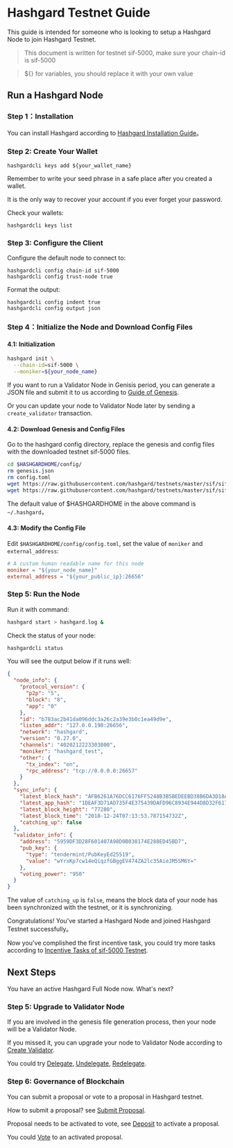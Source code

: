 # Hashgard Testnet Guide

This guide is intended for someone who is looking to setup a Hashgard Node to join Hashgard Testnet.

> This document is written for testnet sif-5000, make sure your chain-id is sif-5000

> \${} for variables, you should replace it with your own value

## Run a Hashgard Node

### Step 1：Installation

You can install Hashgard according to [Hashgard Installation Guide](installation.md)。

### Step 2: Create Your Wallet

```
hashgardcli keys add ${your_wallet_name}
```

Remember to write your seed phrase in a safe place after you created a wallet.

It is the only way to recover your account if you ever forget your password.

Check your wallets:

```
hashgardcli keys list
```

### Step 3: Configure the Client

Configure the default node to connect to:

```
hashgardcli config chain-id sif-5000
hashgardcli config trust-node true
```

Format the output:

```
hashgardcli config indent true
hashgardcli config output json
```

### Step 4：Initialize the Node and Download Config Files

#### 4.1: Initialization

```bash
hashgard init \
  --chain-id=sif-5000 \
  --moniker=${your_node_name}
```

If you want to run a Validator Node in Genisis period,
you can generate a JSON file and submit it to us according to [Guide of Genesis](../docs/genesis.md).

Or you can update your node to Validator Node later by sending a `create_validator` transaction.

#### 4.2: Download Genesis and Config Files

Go to the hashgard config directory, replace the genesis and config files with the downloaded testnet sif-5000 files.

```bash
cd $HASHGARDHOME/config/
rm genesis.json
rm config.toml
wget https://raw.githubusercontent.com/hashgard/testnets/master/sif/sif-5000/config/config.toml
wget https://raw.githubusercontent.com/hashgard/testnets/master/sif/sif-5000/config/genesis.json
```

The default value of \$HASHGARDHOME in the above command is `~/.hashgard`，

#### 4.3: Modify the Config File

Edit `$HASHGARDHOME/config/config.toml`, set the value of `moniker` and `external_address`:

```toml
# A custom human readable name for this node
moniker = "${your_node_name}"
external_address = "${your_public_ip}:26656"
```

### Step 5: Run the Node

Run it with command:

```bash
hashgard start > hashgard.log &
```

Check the status of your node:

```bash
hashgardcli status
```

You will see the output below if it runs well:

```json
{
  "node_info": {
    "protocol_version": {
      "p2p": "5",
      "block": "8",
      "app": "0"
    },
    "id": "b783ac2b41da096ddc3a26c2a39e3b0c1ea49d9e",
    "listen_addr": "127.0.0.190:26656",
    "network": "hashgard",
    "version": "0.27.0",
    "channels": "4020212223303800",
    "moniker": "hashgard_test",
    "other": {
      "tx_index": "on",
      "rpc_address": "tcp://0.0.0.0:26657"
    }
  },
  "sync_info": {
    "latest_block_hash": "AFB6261A76DCC6176FF5248B3B5BEDEEBD38B6DA3D18AD21ADD4054AEDEED016",
    "latest_app_hash": "1DEAF3D71AD735F4E375439DAFD96C8934E944D8D32F6179F55C5470E219D132",
    "latest_block_height": "77280",
    "latest_block_time": "2018-12-24T07:13:53.787154732Z",
    "catching_up": false
  },
  "validator_info": {
    "address": "5959DF3D28F601407A98D0B038174E288ED45BD7",
    "pub_key": {
      "type": "tendermint/PubKeyEd25519",
      "value": "wYrxKp7cw14eQiqzfGBggEV474ZA2lc35AieJM5SM6Y="
    },
    "voting_power": "950"
  }
}
```

The value of `catching_up` is `false`, means the block data of your node has been synchronized with the testnet, or it is synchronizing.

Congratulations! You've started a Hashgard Node and joined Hashgard Testnet successfully。

Now you've complished the first incentive task, you could try more tasks according to [Incentive Tasks of sif-5000 Testnet](https://github.com/hashgard/testnets/blob/master/sif/README.md).

## Next Steps

You have an active Hashgard Full Node now. What's next?

### Step 5: Upgrade to Validator Node

If you are involved in the genesis file generation process, then your node will be a Validator Node.

If you missed it, you can upgrade your node to Validator Node according to [Create Validator](../docs/create-validator.md).

You could try [Delegate](../docs/delegate.md), [Undelegate](../docs/unbond.md), [Redelegate](../docs/redelegate.md).

### Step 6: Governance of Blockchain

You can submit a proposal or vote to a proposal in Hashgard testnet.

How to submit a proposal? see [Submit Proposal](../docs/submit-proposal.md).

Proposal needs to be activated to vote, see [Deposit](../docs/deposit.md) to activate a proposal.

You could [Vote](../docs/vote.md) to an activated proposal.
